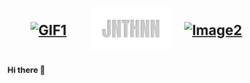 <h1 align="center">
  <div style="display:flex;justify-content:space-between;align-items:center;width:100%;">
    <div style="flex:1;">
      <a href="https://giphy.com/stickers/cat-vibing-BXjqytvu9bKzCUHdzz">
        <img src="https://giphy.com/embed/BXjqytvu9bKzCUHdzz" alt="GIF1" style="width:100%;height:auto;object-fit:cover;">
      </a>
    </div>
    <div style="flex:1;">
      <a href="https://github.com/JNTHNN/JNTHNN">
        <img src="https://raw.githubusercontent.com/JNTHNN/JNTHNN/bc9802ccfd9b1c261bafce58d49ffcdc866876b7/JNTHNN.svg?token=A23ZP2JULH46UZYZFWTUG7DGGZTEO" alt="Image1" style="width:100%;height:auto;object-fit:cover;">
      </a>
    </div>
    <div style="flex:1;text-align:center;">
      <a href="https://example.com">
        <img src="https://example.com/your-image-url" alt="Image2" style="width:100%;height:auto;object-fit:cover;">
      </a>
    </div>
  </div>
</h1>

### Hi there 👋

<!--
**JNTHNN/JNTHNN** is a ✨ _special_ ✨ repository because its `README.md` (this file) appears on your GitHub profile.

Here are some ideas to get you started:

- 🔭 I’m currently working on ...
- 🌱 I’m currently learning ...
- 👯 I’m looking to collaborate on ...
- 🤔 I’m looking for help with ...
- 💬 Ask me about ...
- 📫 How to reach me: ...
- 😄 Pronouns: ...
- ⚡ Fun fact: ...
-->
